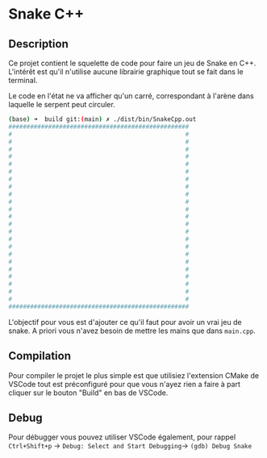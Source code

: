 # Snake C++ 

## Description 

Ce projet contient le squelette de code pour faire un jeu de Snake en C++. L'intérêt est qu'il n'utilise aucune librairie graphique tout se fait dans le terminal. 

Le code en l'état ne va afficher qu'un carré, correspondant à l'arène dans laquelle le serpent peut circuler. 

```bash 
(base) ➜  build git:(main) ✗ ./dist/bin/SnakeCpp.out 
##################################################
#                                                #
#                                                #
#                                                #
#                                                #
#                                                #
#                                                #
#                                                #
#                                                #
#                                                #
#                                                #
#                                                #
#                                                #
#                                                #
#                                                #
#                                                #
#                                                #
#                                                #
#                                                #
#                                                #
#                                                #
#                                                #
#                                                #
#                                                #
##################################################
```

L'objectif pour vous est d'ajouter ce qu'il faut pour avoir un vrai jeu de snake. A priori vous n'avez besoin de mettre les mains que dans `main.cpp`. 


## Compilation 

Pour compiler le projet le plus simple est que utilisiez l'extension CMake de VSCode tout est préconfiguré pour que vous n'ayez rien a faire à part cliquer sur le bouton "Build" en bas de VSCode. 

## Debug 

Pour débugger vous pouvez utiliser VSCode également, pour rappel `Ctrl+Shift+p` -> `Debug: Select and Start Debugging`-> `(gdb) Debug Snake`



